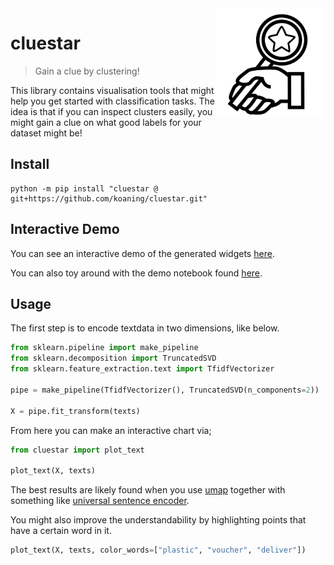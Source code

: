 <img src="cluestar.png" width=175 align="right">

# cluestar

> Gain a clue by clustering!

This library contains visualisation tools that might help you
get started with classification tasks. The idea is that if you
can inspect clusters easily, you might gain a clue on what
good labels for your dataset might be!

## Install

```
python -m pip install "cluestar @ git+https://github.com/koaning/cluestar.git"
```
## Interactive Demo

You can see an interactive demo of the generated widgets [here](https://koaning.github.io/cluestar/).

You can also toy around with the demo notebook found [here](https://github.com/koaning/cluestar/blob/main/notebooks/overview.ipynb).
## Usage

The first step is to encode textdata in two dimensions, like below.

```python
from sklearn.pipeline import make_pipeline
from sklearn.decomposition import TruncatedSVD
from sklearn.feature_extraction.text import TfidfVectorizer

pipe = make_pipeline(TfidfVectorizer(), TruncatedSVD(n_components=2))

X = pipe.fit_transform(texts)
```

From here you can make an interactive chart via;

```python
from cluestar import plot_text

plot_text(X, texts)
```

The best results are likely found when you use
[umap](https://umap-learn.readthedocs.io/en/latest/)
together with something like
[universal sentence encoder](https://koaning.github.io/whatlies/api/language/universal_sentence/).

You might also improve the understandability by highlighting points
that have a certain word in it.

```python
plot_text(X, texts, color_words=["plastic", "voucher", "deliver"])
```
